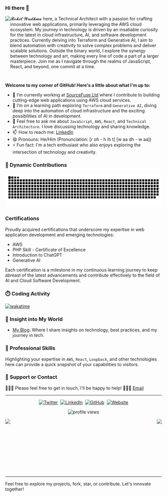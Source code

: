 ### Hi there 👋

<img align="left" height="200" src="https://github.com/rohit-wadhwa/rohit-wadhwa/assets/2290963/4a57bfa6-152c-4571-852f-68acb9aa3abc">
<div>
𝓡𝓸𝓱𝓲𝓽 𝓦𝓪𝓭𝓱𝔀𝓪 here, a Technical Architect with a passion for crafting innovative web applications, primarily leveraging the AWS cloud ecosystem. 
My journey in technology is driven by an insatiable curiosity for the latest in cloud infrastructure, AI, and software development practices. 
Currently delving into Terraform and Generative AI, I aim to blend automation with creativity to solve complex problems and deliver scalable solutions. Outside the binary world, I explore the synergy between technology and art, making every line of code a part of a larger masterpiece. 
Join me as I navigate through the realms of JavaScript, React, and beyond, one commit at a time.
</div>
<br clear="left"/>

**Welcome to my corner of GitHub! Here's a little about what I'm up to:**
- 🔭 I’m currently working at [SourceFuse Ltd](https://www.sourcefuse.com/) where I contribute to building cutting-edge web applications using AWS cloud services.
- 🌱 I’m on a learning path exploring `Terraform` and `Generative AI`, diving deep into the automation of cloud infrastructure and the exciting possibilities of AI in development.
- 💬 Feel free to ask me about `JavaScript`, `AWS`, `React`, and `Technical Architecture`. I love discussing technology and sharing knowledge.
- 📫 How to reach me: [LinkedIn](https://www.linkedin.com/in/rohit-wadhwa/)
- 😄 Pronouns: He/Him (Pronunciation: [r oh - h ih t] [w aa dh - w aa])
- ⚡ Fun fact: I'm a tech enthusiast who also enjoys exploring the intersection of technology and creativity.

### 🎨 Dynamic Contributions

<picture>
  <source media="(prefers-color-scheme: dark)" srcset="https://raw.githubusercontent.com/rohit-wadhwa/rohit-wadhwa/output/github-contribution-grid-snake-dark.svg">
  <source media="(prefers-color-scheme: light)" srcset="https://raw.githubusercontent.com/rohit-wadhwa/rohit-wadhwa/output/github-contribution-grid-snake.svg">
  <img alt="github contribution grid snake animation" src="https://raw.githubusercontent.com/rohit-wadhwa/rohit-wadhwa/output/github-contribution-grid-snake.svg">
</picture>

### Certifications

Proudly acquired certifications that underscore my expertise in web application development and emerging technologies:

- AWS 
- PHP Skill - Certificate of Excellence
- Introduction to ChatGPT
- Generative AI

Each certification is a milestone in my continuous learning journey to keep abreast of the latest advancements and contribute effectively to the field of AI and Cloud Software Development.

### ⏱️ Coding Activity

[![wakatime](https://wakatime.com/badge/user/018d9d2b-3ff4-499c-bdac-6bb0c94e9011.svg)](https://wakatime.com/@018d9d2b-3ff4-499c-bdac-6bb0c94e9011)

### 📘 Insight into My World

- [My Blog](https://www.linkedin.com/in/rohit-wadhwa/recent-activity/articles/): Where I share insights on technology, best practices, and my journey in tech.

### 💼 Professional Skills

Highlighting your expertise in `AWS`, `React`, `Loopback`, and other technologies here can provide a quick snapshot of your capabilities to visitors.

### 📢 Support or Contact

👨🏻‍💻 Please feel free to get in touch, I'll be happy to help! 💁🏻‍♂️ [Email](mailto:rohit.wadhwa52@gmail.com)

---

<div align="center">
  <a href="https://twitter.com/RohitWadhwa52" target="_blank"><img src="https://raw.githubusercontent.com/nakulbhati/nakulbhati/master/contain/tw.png" alt="Twitter" width="30"></a>&nbsp;
  <a href="https://www.linkedin.com/in/rohit-wadhwa" target="_blank"><img src="https://raw.githubusercontent.com/nakulbhati/nakulbhati/master/contain/in.png" alt="LinkedIn" width="30"></a>&nbsp;
  <a href="https://github.com/rohit-wadhwa" target="_blank"><img src="https://raw.githubusercontent.com/nakulbhati/nakulbhati/master/contain/git.png" alt="GitHub" width="30"></a>&nbsp;
  <a href="https://about.me/rohit.wadhwa" target="_blank"><img src="https://raw.githubusercontent.com/nakulbhati/nakulbhati/master/contain/www.png" alt="Website" width="30"></a>
</div>

<p align="center"> <img src="https://komarev.com/ghpvc/?username=rohit-wadhwa&color=brightgreen" alt="profile views" /> </p>

<div>
  <img align="left" src="https://github-readme-stats.vercel.app/api?username=rohit-wadhwa&show_icons=true&theme=graywhite&count_private=true"/>
  <img align="right" src="https://github-readme-stats.vercel.app/api/top-langs/?username=rohit-wadhwa&theme=graywhite&layout=compact&hide_langs_below=1"/>
</div>

<div style="clear:both;"></div><div style="clear:both;"></div>

<div align="center" style="clear:both;">
  <p>&nbsp;</p>  <p>&nbsp;</p>
  <p>&nbsp;</p>  <p>&nbsp;</p>
  <p>&nbsp;</p>
</div>

---
<div align="left" style="clear:both;">
  <p>Feel free to explore my projects, fork, star, or contribute. Let's innovate together!</p>
</div>
